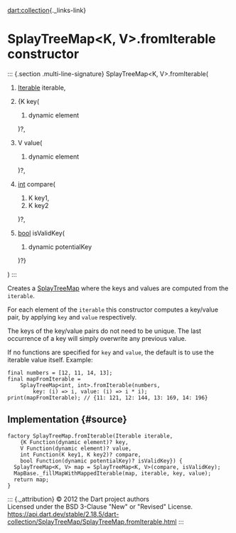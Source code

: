 [dart:collection](../../dart-collection/dart-collection-library){._links-link}

SplayTreeMap\<K, V\>.fromIterable constructor
=============================================

::: {.section .multi-line-signature}
SplayTreeMap\<K, V\>.fromIterable(

1.  [Iterable](../../dart-core/iterable-class) iterable,
2.  {K key(
    1.  dynamic element

    )?,
3.  V value(
    1.  dynamic element

    )?,
4.  [int](../../dart-core/int-class) compare(
    1.  K key1,
    2.  K key2

    )?,
5.  [bool](../../dart-core/bool-class) isValidKey(
    1.  dynamic potentialKey

    )?}

)
:::

Creates a [SplayTreeMap](../splaytreemap-class) where the keys and
values are computed from the `iterable`.

For each element of the `iterable` this constructor computes a key/value
pair, by applying `key` and `value` respectively.

The keys of the key/value pairs do not need to be unique. The last
occurrence of a key will simply overwrite any previous value.

If no functions are specified for `key` and `value`, the default is to
use the iterable value itself. Example:

``` {.language-dart data-language="dart"}
final numbers = [12, 11, 14, 13];
final mapFromIterable =
    SplayTreeMap<int, int>.fromIterable(numbers,
        key: (i) => i, value: (i) => i * i);
print(mapFromIterable); // {11: 121, 12: 144, 13: 169, 14: 196}
```

Implementation {#source}
--------------

``` {.language-dart data-language="dart"}
factory SplayTreeMap.fromIterable(Iterable iterable,
    {K Function(dynamic element)? key,
    V Function(dynamic element)? value,
    int Function(K key1, K key2)? compare,
    bool Function(dynamic potentialKey)? isValidKey}) {
  SplayTreeMap<K, V> map = SplayTreeMap<K, V>(compare, isValidKey);
  MapBase._fillMapWithMappedIterable(map, iterable, key, value);
  return map;
}
```

::: {._attribution}
© 2012 the Dart project authors\
Licensed under the BSD 3-Clause \"New\" or \"Revised\" License.\
<https://api.dart.dev/stable/2.18.5/dart-collection/SplayTreeMap/SplayTreeMap.fromIterable.html>
:::
